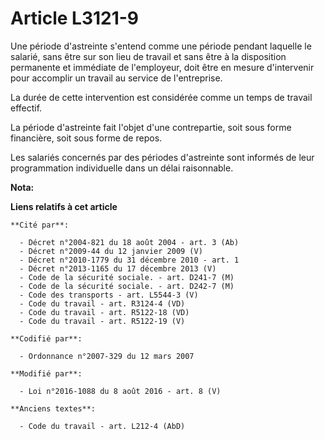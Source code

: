 # Article L3121-9

Une période d'astreinte s'entend comme une période pendant laquelle le salarié, sans être sur son lieu de travail et sans
être à la disposition permanente et immédiate de l'employeur, doit être en mesure d'intervenir pour accomplir un travail au
service de l'entreprise. 

La durée de cette intervention est considérée comme un temps de travail effectif. 

La période d'astreinte fait l'objet d'une contrepartie, soit sous forme financière, soit sous forme de repos. 

Les salariés concernés par des périodes d'astreinte sont informés de leur programmation individuelle dans un délai
raisonnable.

**Nota:**



**Liens relatifs à cet article**

	**Cité par**:

	  - Décret n°2004-821 du 18 août 2004 - art. 3 (Ab)
	  - Décret n°2009-44 du 12 janvier 2009 (V)
	  - Décret n°2010-1779 du 31 décembre 2010 - art. 1
	  - Décret n°2013-1165 du 17 décembre 2013 (V)
	  - Code de la sécurité sociale. - art. D241-7 (M)
	  - Code de la sécurité sociale. - art. D242-7 (M)
	  - Code des transports - art. L5544-3 (V)
	  - Code du travail - art. R3124-4 (VD)
	  - Code du travail - art. R5122-18 (VD)
	  - Code du travail - art. R5122-19 (V)

	**Codifié par**:

	  - Ordonnance n°2007-329 du 12 mars 2007

	**Modifié par**:

	  - Loi n°2016-1088 du 8 août 2016 - art. 8 (V)

	**Anciens textes**:

	  - Code du travail - art. L212-4 (AbD)
